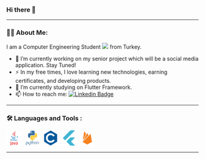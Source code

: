 ### Hi there 👋

---

### :man_technologist: About Me:

I am a Computer Engineering Student <img src="https://media.giphy.com/media/WUlplcMpOCEmTGBtBW/giphy.gif" width="30"> from Turkey.

- 🔭 I’m currently working on my senior project which will be a social media application. Stay Tuned!
- ⚡ In my free times, I love learning new technologies, earning certificates, and developing products.
- 🌱 I’m currently studying on Flutter Framework.
- 📫 How to reach me: [![Linkedin Badge](https://img.shields.io/badge/-kakbar-blue?style=flat&logo=Linkedin&logoColor=white)](https://www.linkedin.com/in/mert-arcan-0b9a611b9/)

---

### :hammer_and_wrench: Languages and Tools :

<div>

<img src = "https://github.com/devicons/devicon/blob/master/icons/java/java-original-wordmark.svg" title = "Java" alt= "Java" width = "40" height = "40"/>&nbsp;
<img src = "https://github.com/devicons/devicon/blob/master/icons/python/python-original-wordmark.svg" title = "Python" alt= "Python" width = "40" height = "40"/>&nbsp;
<img src = "https://github.com/devicons/devicon/blob/master/icons/c/c-plain.svg" title = "C" alt= "C" width = "40" height = "40"/>&nbsp;
<img src="https://github.com/devicons/devicon/blob//master/icons/flutter/flutter-plain.svg" title="Flutter" alt="Flutter" width = "40" height = "40"/>&nbsp;
<img src = "https://github.com/devicons/devicon/blob/master/icons/firebase/firebase-plain.svg" title = "Firebase" alt= "Firebase" width = "40" height = "40"/>&nbsp;

</div>

---

<!--
**Arjein/Arjein** is a ✨ _special_ ✨ repository because its `README.md` (this file) appears on your GitHub profile.

Here are some ideas to get you started:

- 👯 I’m looking to collaborate on ...
- 🤔 I’m looking for help with ...
- 💬 Ask me about ...
- 😄 Pronouns: ...


 // Linkedin
<div id="header" align="center">
<a href="https://www.linkedin.com/in/mert-arcan-0b9a611b9/">
  <img src="https://img.shields.io/badge/LinkedIn-blue?style=for-the-badge&logo=linkedin&logoColor=white" alt="LinkedIn Badge"/>
    </a>
// View Counter
</div>
<img src="https://komarev.com/ghpvc/?username=Arjein&style=flat-square&color=blue" alt=""/>
  -->

